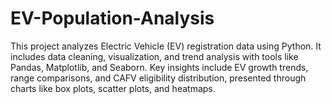 # EV-Population-Analysis
This project analyzes Electric Vehicle (EV) registration data using Python. It includes data cleaning, visualization, and trend analysis with tools like Pandas, Matplotlib, and Seaborn. Key insights include EV growth trends, range comparisons, and CAFV eligibility distribution, presented through charts like box plots, scatter plots, and heatmaps.